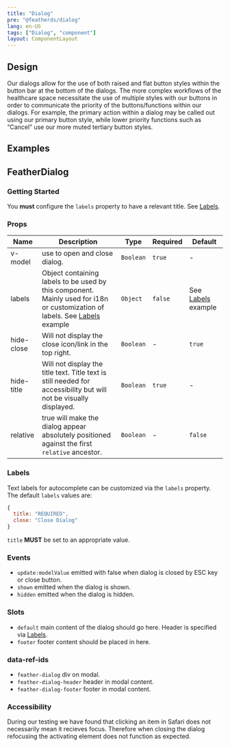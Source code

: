 ```yaml
---
title: "Dialog"
pre: "@featherds/dialog"
lang: en-US
tags: ["Dialog", "component"]
layout: ComponentLayout
---
```


## Design

Our dialogs allow for the use of both raised and flat button styles within the button bar at the bottom of the dialogs. The more complex workflows of the healthcare space necessitate the use of multiple styles with our buttons in order to communicate the priority of the buttons/functions within our dialogs. For example, the primary action within a dialog may be called out using our primary button style, while lower priority functions such as “Cancel” use our more muted tertiary button styles.

## Examples

<Dialog-Examples />

## FeatherDialog

### Getting Started

You **must** configure the `labels` property to have a relevant title. See [Labels](#labels).

### Props

| Name       | Description                                                                                                                           | Type      | Required | Default                       |
| ---------- | ------------------------------------------------------------------------------------------------------------------------------------- | --------- | -------- | ----------------------------- |
| v-model    | use to open and close dialog.                                                                                                         | `Boolean` | `true`   | -                             |
| labels     | Object containing labels to be used by this component. Mainly used for i18n or customization of labels. See [Labels](#labels) example | `Object`  | `false`  | See [Labels](#labels) example |
| hide-close | Will not display the close icon/link in the top right.                                                                                | `Boolean` | -        | `true`                        |
| hide-title | Will not display the title text. Title text is still needed for accessibility but will not be visually displayed.                     | `Boolean` | `true`   | -                             |
| relative   | true will make the dialog appear absolutely positioned against the first `relative` ancestor.                                         | `Boolean` | -        | `false`                       |

### Labels

Text labels for autocomplete can be customized via the `labels` property. The default `labels` values are:

```js
{
  title: "REQUIRED",
  close: "Close Dialog"
}
```

`title` **MUST** be set to an appropriate value.

### Events

- `update:modelValue` emitted with false when dialog is closed by ESC key or close button.
- `shown` emitted when the dialog is shown.
- `hidden` emitted when the dialog is hidden.

### Slots

- `default` main content of the dialog should go here. Header is specified via [Labels](#labels).
- `footer` footer content should be placed in here.

### data-ref-ids

- `feather-dialog` div on modal.
- `feather-dialog-header` header in modal content.
- `feather-dialog-footer` footer in modal content.

### Accessibility

During our testing we have found that clicking an item in Safari does not necessarily mean it recieves focus. Therefore when closing the dialog refocusing the activating element does not function as expected.
